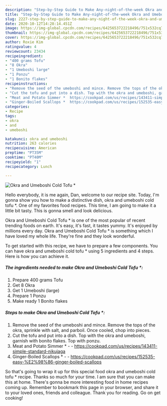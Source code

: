 ```yaml
---
description: "Step-by-Step Guide to Make Any-night-of-the-week Okra and Umeboshi Cold Tofu *"
title: "Step-by-Step Guide to Make Any-night-of-the-week Okra and Umeboshi Cold Tofu *"
slug: 2227-step-by-step-guide-to-make-any-night-of-the-week-okra-and-umeboshi-cold-tofu
date: 2020-10-12T14:28:14.451Z
image: https://img-global.cpcdn.com/recipes/6425653722218496/751x532cq70/okra-and-umeboshi-cold-tofu-recipe-main-photo.jpg
thumbnail: https://img-global.cpcdn.com/recipes/6425653722218496/751x532cq70/okra-and-umeboshi-cold-tofu-recipe-main-photo.jpg
cover: https://img-global.cpcdn.com/recipes/6425653722218496/751x532cq70/okra-and-umeboshi-cold-tofu-recipe-main-photo.jpg
author: Roxie Kim
ratingvalue: 4
reviewcount: 23434
recipeingredient:
- "400 grams Tofu"
- "8 Okra"
- "1 Umeboshi large"
- "1 Ponzu"
- "1 Bonito flakes"
recipeinstructions:
- "Remove the seed of the umeboshi and mince. Remove the tops of the okra, sprinkle with salt, and parboil. Once cooled, chop into pieces."
- "Cut the tofu and put into a dish. Top with the okra and umeboshi, garnish with bonito flakes. Top with ponzu."
- "Meat and Potato Simmer *  https://cookpad.com/us/recipes/143411-simple-standard-nikujaga"
- "Ginger-Boiled Scallops *  https://cookpad.com/us/recipes/152535-easy-%E2%98%86-ginger-boiled-scallops"
categories:
- Recipe
tags:
- okra
- and
- umeboshi

katakunci: okra and umeboshi 
nutrition: 263 calories
recipecuisine: American
preptime: "PT35M"
cooktime: "PT40M"
recipeyield: "1"
recipecategory: Lunch

---
```



![Okra and Umeboshi Cold Tofu *](https://img-global.cpcdn.com/recipes/6425653722218496/751x532cq70/okra-and-umeboshi-cold-tofu-recipe-main-photo.jpg)

Hello everybody, it is me again, Dan, welcome to our recipe site. Today, I'm gonna show you how to make a distinctive dish, okra and umeboshi cold tofu *. One of my favorites food recipes. This time, I am going to make it a little bit tasty. This is gonna smell and look delicious.



Okra and Umeboshi Cold Tofu * is one of the most popular of recent trending foods on earth. It's easy, it's fast, it tastes yummy. It's enjoyed by millions every day. Okra and Umeboshi Cold Tofu * is something which I have loved my whole life. They're fine and they look wonderful.


To get started with this recipe, we have to prepare a few components. You can have okra and umeboshi cold tofu * using 5 ingredients and 4 steps. Here is how you can achieve it.

<!--inarticleads1-->

##### The ingredients needed to make Okra and Umeboshi Cold Tofu *:

1. Prepare 400 grams Tofu
1. Get 8 Okra
1. Get 1 Umeboshi (large)
1. Prepare 1 Ponzu
1. Make ready 1 Bonito flakes




<!--inarticleads2-->

##### Steps to make Okra and Umeboshi Cold Tofu *:

1. Remove the seed of the umeboshi and mince. Remove the tops of the okra, sprinkle with salt, and parboil. Once cooled, chop into pieces.
1. Cut the tofu and put into a dish. Top with the okra and umeboshi, garnish with bonito flakes. Top with ponzu.
1. Meat and Potato Simmer * -  - https://cookpad.com/us/recipes/143411-simple-standard-nikujaga
1. Ginger-Boiled Scallops * -  - https://cookpad.com/us/recipes/152535-easy-%E2%98%86-ginger-boiled-scallops




So that's going to wrap it up for this special food okra and umeboshi cold tofu * recipe. Thanks so much for your time. I am sure that you can make this at home. There's gonna be more interesting food in home recipes coming up. Remember to bookmark this page in your browser, and share it to your loved ones, friends and colleague. Thank you for reading. Go on get cooking!
